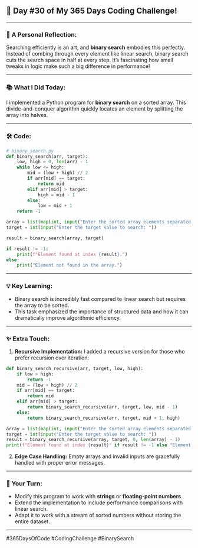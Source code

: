 ## 🎯 Day #30 of My 365 Days Coding Challenge!  

---

### 💭 **A Personal Reflection:**  
Searching efficiently is an art, and **binary search** embodies this perfectly. Instead of combing through every element like linear search, binary search cuts the search space in half at every step. It’s fascinating how small tweaks in logic make such a big difference in performance!  

---

### 📚 **What I Did Today:**  
I implemented a Python program for **binary search** on a sorted array. This divide-and-conquer algorithm quickly locates an element by splitting the array into halves.  

---

### 🛠️ **Code:**  

```python
# binary_search.py
def binary_search(arr, target):
    low, high = 0, len(arr) - 1
    while low <= high:
        mid = (low + high) // 2
        if arr[mid] == target:
            return mid
        elif arr[mid] > target:
            high = mid - 1
        else:
            low = mid + 1
    return -1

array = list(map(int, input("Enter the sorted array elements separated by spaces: ").split()))
target = int(input("Enter the target value to search: "))

result = binary_search(array, target)

if result != -1:
    print(f"Element found at index {result}.")
else:
    print("Element not found in the array.")
```

---

### 💡 **Key Learning:**  
- Binary search is incredibly fast compared to linear search but requires the array to be sorted.  
- This task emphasized the importance of structured data and how it can dramatically improve algorithmic efficiency.  

---

### ✨ **Extra Touch:**  
1. **Recursive Implementation:** I added a recursive version for those who prefer recursion over iteration:  

```python
def binary_search_recursive(arr, target, low, high):
    if low > high:
        return -1
    mid = (low + high) // 2
    if arr[mid] == target:
        return mid
    elif arr[mid] > target:
        return binary_search_recursive(arr, target, low, mid - 1)
    else:
        return binary_search_recursive(arr, target, mid + 1, high)

array = list(map(int, input("Enter the sorted array elements separated by spaces: ").split()))
target = int(input("Enter the target value to search: "))
result = binary_search_recursive(array, target, 0, len(array) - 1)
print(f"Element found at index {result}" if result != -1 else "Element not found in the array.")
```

2. **Edge Case Handling:** Empty arrays and invalid inputs are gracefully handled with proper error messages.  

---

### 🚀 **Your Turn:**  
- Modify this program to work with **strings** or **floating-point numbers**.  
- Extend the implementation to include performance comparisons with linear search.  
- Adapt it to work with a stream of sorted numbers without storing the entire dataset.  

---

#365DaysOfCode #CodingChallenge #BinarySearch
